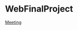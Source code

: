 # WebFinalProject
[Meeting](https://docs.google.com/document/d/1Ccg8suaoTqwdiMX-uK9WNNlv-BzwdP_aVx6tT0EXzG8/edit)
